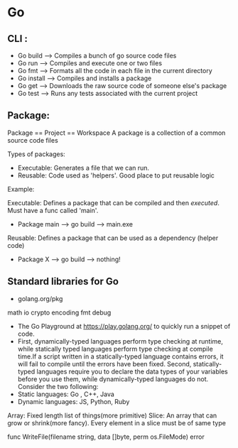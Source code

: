 # Go

## CLI : 
 * Go build --> Compiles a bunch of go source code files
 * Go run --> Compiles and execute one or two  files
 * Go fmt --> Formats all the code in each file in the current directory
 * Go install --> Compiles and installs a package
 * Go get --> Downloads the raw source code of someone else's package
 * Go test --> Runs any tests associated with the current project

## Package:
Package == Project == Workspace
A package is a collection of a common source code files

Types of packages: 
 * Executable: Generates a file that we can run.
 * Reusable: Code used as 'helpers'. Good place to put reusable logic

  Example:
  
  Executable:  Defines a package that can be compiled and then *executed*. Must have a func called 'main'. 
  * Package main --> go build --> main.exe

  Reusable: Defines a package that can be used as a dependency (helper code)
  * Package X    --> go build --> nothing!

## Standard libraries for Go
  * golang.org/pkg

  math  io  crypto  encoding  fmt debug

  * The Go Playground at https://play.golang.org/ to quickly run a snippet of code.
  * First, dynamically-typed languages perform type checking at runtime, while statically typed languages perform type checking at compile time.If a script written in a statically-typed language contains errors, it will fail to compile until the errors have been fixed.
  Second, statically-typed languages require you to declare the data types of your variables before you use them, while dynamically-typed languages do not. Consider the two following:
  * Static languages: Go , C++, Java
  * Dynamic languages: JS, Python, Ruby 

Array: Fixed length list of things(more primitive)
Slice: An array that can grow or shrink(more fancy). Every element in a slice must be of same type

func WriteFile(filename string, data []byte, perm os.FileMode) error
